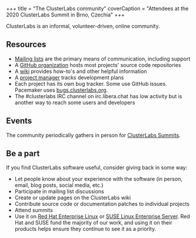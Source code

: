 +++
title = "The ClusterLabs community"
coverCaption = "Attendees at the 2020 ClusterLabs Summit in Brno, Czechia"
+++

ClusterLabs is an informal, volunteer-driven, online community.

## Resources

* [Mailing
  lists](https://projects.clusterlabs.org/w/clusterlabs/clusterlabs_mailing_lists/)
  are the primary means of communication, including support
* A [GitHub organization](https://github.com/ClusterLabs) hosts most projects'
  source code repositories
* A [wiki](https://projects.clusterlabs.org/w/) provides how-to's and other
  helpful information
* A [project manager](https://projects.clusterlabs.org/) tracks development
  plans
* Each project has its own bug tracker. Some use GitHub issues. Pacemaker uses
  [bugs.clusterlabs.org](https://bugs.clusterlabs.org/).
* The #clusterlabs IRC channel on irc.libera.chat has low activity but is
  another way to reach some users and developers

## Events

The community periodically gathers in person for [ClusterLabs
Summits](https://projects.clusterlabs.org/w/clusterlabs/summits/).

## Be a part

If you find ClusterLabs software useful, consider giving back in some way:

* Let people know about your experience with the software (in person, email,
  blog posts, social media, etc.)
* Participate in mailing list discussions
* Create or update pages on the ClusterLabs wiki
* Contribute source code or documentation patches to individual projects
* Attend summits
* Use it on [Red Hat Enterprise
  Linux](https://www.redhat.com/en/store/high-availability-add)
  or [SUSE Linux Enterprise
  Server](https://www.suse.com/products/highavailability/).
  Red Hat and SUSE fund the majority of our work, and using it on
  their products helps ensure they continue to see it as a priority.
